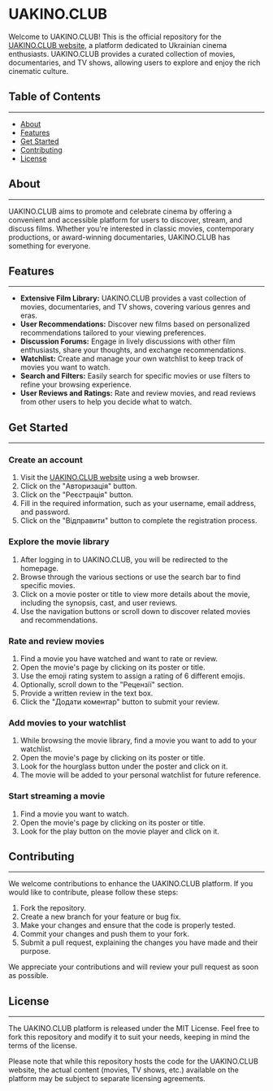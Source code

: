 # UAKINO.CLUB

Welcome to UAKINO.CLUB! This is the official repository for the [UAKINO.CLUB website](https://uakino.club/), a platform dedicated to Ukrainian cinema enthusiasts. UAKINO.CLUB provides a curated collection of movies, documentaries, and TV shows, allowing users to explore and enjoy the rich cinematic culture.

## Table of Contents

____

+ [About](#about)
+ [Features](#features)
+ [Get Started](#get-started)
+ [Contributing](#contributing)
+ [License](#license)

<a name="about"></a>

## About

____

UAKINO.CLUB aims to promote and celebrate cinema by offering a convenient and accessible platform for users to discover, stream, and discuss films. Whether you're interested in classic movies, contemporary productions, or award-winning documentaries, UAKINO.CLUB has something for everyone.

<a name="features"></a>

## Features

____

+ **Extensive Film Library:** UAKINO.CLUB provides a vast collection of movies, documentaries, and TV shows, covering various genres and eras.
+ **User Recommendations:** Discover new films based on personalized recommendations tailored to your viewing preferences.
+ **Discussion Forums:** Engage in lively discussions with other film enthusiasts, share your thoughts, and exchange recommendations.
+ **Watchlist:** Create and manage your own watchlist to keep track of movies you want to watch.
+ **Search and Filters:** Easily search for specific movies or use filters to refine your browsing experience.
+ **User Reviews and Ratings:** Rate and review movies, and read reviews from other users to help you decide what to watch.

<a name="get-started"></a>

## Get Started

____

### Create an account

1. Visit the [UAKINO.CLUB website](https://uakino.club/) using a web browser.
2. Click on the "Авторизація" button.
3. Click on the "Реєстрація" button.
4. Fill in the required information, such as your username, email address, and password.
5. Click on the "Відправити" button to complete the registration process.

### Explore the movie library

1. After logging in to UAKINO.CLUB, you will be redirected to the homepage.
2. Browse through the various sections or use the search bar to find specific movies.
3. Click on a movie poster or title to view more details about the movie, including the synopsis, cast, and user reviews.
4. Use the navigation buttons or scroll down to discover related movies and recommendations.

### Rate and review movies

1. Find a movie you have watched and want to rate or review.
2. Open the movie's page by clicking on its poster or title.
3. Use the emoji rating system to assign a rating of 6 different emojis.
4. Optionally, scroll down to the "Рецензії" section.
5. Provide a written review in the text box.
6. Click the "Додати коментар" button to submit your review.

### Add movies to your watchlist

1. While browsing the movie library, find a movie you want to add to your watchlist.
2. Open the movie's page by clicking on its poster or title.
3. Look for the hourglass button under the poster and click on it.
4. The movie will be added to your personal watchlist for future reference.

### Start streaming a movie

1. Find a movie you want to watch.
2. Open the movie's page by clicking on its poster or title.
3. Look for the play button on the movie player and click on it.

<a name="contributing"></a>

## Contributing

____

We welcome contributions to enhance the UAKINO.CLUB platform. If you would like to contribute, please follow these steps:

1. Fork the repository.
2. Create a new branch for your feature or bug fix.
3. Make your changes and ensure that the code is properly tested.
4. Commit your changes and push them to your fork.
5. Submit a pull request, explaining the changes you have made and their purpose.

We appreciate your contributions and will review your pull request as soon as possible.

<a name="license"></a>

## License

____

The UAKINO.CLUB platform is released under the MIT License. Feel free to fork this repository and modify it to suit your needs, keeping in mind the terms of the license.

Please note that while this repository hosts the code for the UAKINO.CLUB website, the actual content (movies, TV shows, etc.) available on the platform may be subject to separate licensing agreements.
